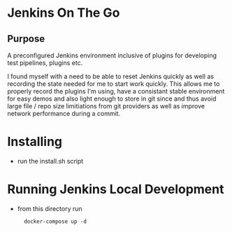 # Jenkins On The Go

## Purpose 

A preconfigured Jenkins environment inclusive of plugins for developing test pipelines, plugins etc.

I found myself with a need to be able to reset Jenkins quickly as well as recording the state needed for me to start work quickly. This allows me to properly record the plugins I'm using, have a consistant stable environment for easy demos and also light enough to store in git since 
and thus avoid large file / repo size limitiations from git providers as well as improve 
network performance during a commit.

# Installing
 - run the install.sh script


# Running Jenkins Local Development
 - from this directory run 
   ```
     docker-compose up -d
   ```